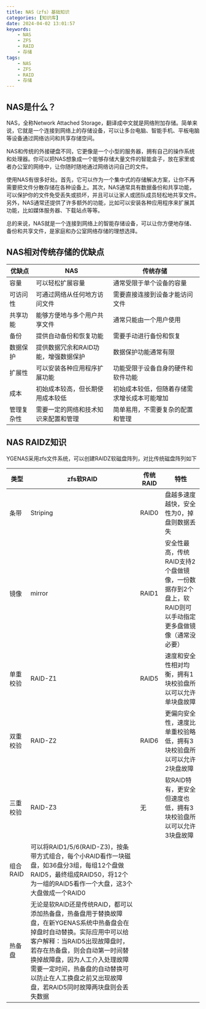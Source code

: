 ```yaml
---
title: NAS（zfs）基础知识
categories: [知识库]
date: 2024-04-02 13:01:57
keywords: 
    - NAS
    - ZFS
    - RAID
    - 存储
tags:
    - NAS
    - ZFS
    - RAID
    - 存储
---
```

## NAS是什么？

NAS，全称Network Attached Storage，翻译成中文就是网络附加存储。简单来说，它就是一个连接到网络上的存储设备，可以让多台电脑、智能手机、平板电脑等设备通过网络访问和共享存储空间。

NAS和传统的外接硬盘不同，它更像是一个小型的服务器，拥有自己的操作系统和处理器。你可以把NAS想象成一个能够存储大量文件的智能盒子，放在家里或者办公室的网络中，让你随时随地通过网络访问自己的文件。

使用NAS有很多好处。首先，它可以作为一个集中式的存储解决方案，让你不再需要把文件分散存储在各种设备上。其次，NAS通常具有数据备份和共享功能，可以保护你的文件免受丢失或损坏，并且可以让家人或团队成员轻松地共享文件。另外，NAS通常还提供了许多额外的功能，比如可以安装各种应用程序来扩展其功能，比如媒体服务器、下载站点等等。

总的来说，NAS就是一个连接到网络上的智能存储设备，可以让你方便地存储、备份和共享文件，是家庭和办公室网络存储的理想选择。

## NAS相对传统存储的优缺点

|优缺点|NAS|传统存储|
|---|---|---|
|容量|可以轻松扩展容量|通常受限于单个设备的容量|
|可访问性|可通过网络从任何地方访问文件|需要直接连接到设备才能访问文件|
|共享功能|能够方便地与多个用户共享文件|通常只能由一个用户使用|
|备份|提供自动备份和恢复功能|需要手动进行备份和恢复|
|数据保护|提供数据冗余和RAID功能，增强数据保护|数据保护功能通常有限|
|扩展性|可以安装各种应用程序扩展功能|功能受限于设备自身的硬件和软件功能|
|成本|初始成本较高，但长期使用成本较低|初始成本较低，但随着存储需求增长成本可能增加|
|管理复杂性|需要一定的网络和技术知识来配置和管理|简单易用，不需要复杂的配置和管理|

## NAS RAIDZ知识

YGENAS采用zfs文件系统，可以创建RAIDZ软磁盘阵列，对比传统磁盘阵列如下

|类型|zfs软RAID|传统RAID|特性|
|---|---|---|---|
|条带|Striping|RAID0|盘越多速度越快，安全性为0，掉盘则数据丢失|
|镜像|mirror|RAID1|安全性最高，传统RAID支持2个盘做镜像，一份数据存到2个盘上，软RAID则可以手动指定更多盘做镜像（通常没必要）|
|单重校验|RAID-Z1|RAID5|速度和安全性相对均衡，拥有1块校验盘所以可以允许单块盘故障|
|双重校验|RAID-Z2|RAID6|更偏向安全性，速度比单重校验略低，拥有3块校验盘所以可以允许2块盘故障|
|三重校验|RAID-Z3|无|软RAID特有，更安全但速度也低，拥有3块校验盘所以可以允许3块盘故障|
|组合RAID|可以将RAID1/5/6(RAID-Z3)，按条带方式组合，每个小RAID看作一块磁盘，如36盘分3组，每组12个盘做RAID5，最终组成RAID50，将12个为一组的RAID5看作一个大盘，这3个大盘做成一个RAID0|
|热备盘|无论是软RAID还是传统RAID，都可以添加热备盘，热备盘用于替换故障盘，在新YGENAS系统中热备盘会在掉盘时自动替换。实际应用中可以给客户解释：当RAID5出现故障盘时，若存在热备盘，则会自动第一时间替换掉故障盘，因为人工介入处理故障需要一定时间，热备盘的自动替换可以防止在人工换盘之前又出现故障盘，若RAID5同时故障两块盘则会丢失数据|

